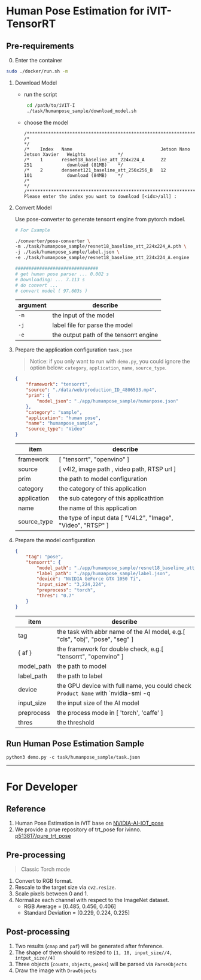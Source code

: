 # Human Pose Estimation for iVIT-TensorRT

## Pre-requirements
0. Enter the container
```bash
sudo ./docker/run.sh -m
```

1. Download Model

   * run the script
       ```bash
        cd /path/to/iVIT-I
        ./task/humanpose_sample/download_model.sh
       ```
   * choose the model
       ```
       /****************************************************************************************************/
       /*                                                                                                  */
       /*    Index   Name                                 Jetson Nano   Jetson Xavier   Weights            */
       /*    1       resnet18_baseline_att_224x224_A      22            251             download (81MB)    */
       /*    2       densenet121_baseline_att_256x256_B   12            101             download (84MB)    */
       /*                                                                                                  */
       /****************************************************************************************************/
       Please enter the index you want to download [<idx>/all] : 
       ```

2. Convert Model

    Use pose-converter to generate tensorrt engine from pytorch mdoel.
    
    ```bash
    # For Example

    ./converter/pose-converter \
    -m ./task/humanpose_sample/resnet18_baseline_att_224x224_A.pth \
    -j ./task/humanpose_sample/label.json \
    -e ./task/humanpose_sample/resnet18_baseline_att_224x224_A.engine

    ###############################
    # get human pose parser ... 0.002 s 
    # Downloading: ... 7.113 s 
    # do convert ... 
    # convert model ( 97.603s )
    ```

    | argument | describe |
    | ---- | ----- |
    | `-m` | the input of the model
    | `-j` | label file for parse the model 
    | `-e` | the output path of the tensorrt engine

3. Prepare the application configuration `task.json`
    
    > Notice: 
    > if you only want to run with `demo.py`, you could ignore the option below: `category`, `application`, `name`, `source_type`.

    ```json
    {
        "framework": "tensorrt",
        "source": "./data/web/production_ID_4806533.mp4",
        "prim": {
            "model_json": "./app/humanpose_sample/humanpose.json"
        },
        "category": "sample",
        "application": "human pose",
        "name": "humanpose_sample",
        "source_type": "Video"
    }
    ```
    |   item        |   describe   
    |   ---         |   ----        
    |   framework   |   [ "tensorrt", "openvino" ]
    |   source  |   [ v4l2, image path , video path, RTSP url ]
    |   prim        |   the path to model configuration
    |   category    |   the category of this application
    |   application |   the sub category of this applicathtion
    |   name    |   the name of this application
    |   source_type  |   the type of input data [ "V4L2", "Image", "Video", "RTSP" ]

4. Prepare the model configuration
    ```json
    {
        "tag": "pose",
        "tensorrt": {
            "model_path": "./app/humanpose_sample/resnet18_baseline_att_224x224_A.engine",
            "label_path": "./app/humanpose_sample/label.json",
            "device": "NVIDIA GeForce GTX 1050 Ti",
            "input_size": "3,224,224",
            "preprocess": "torch",
            "thres": "0.7"
        }
    }
    ```
    |   item        |   describe   
    |   ---         |   ----        
    |   tag         |   the task with abbr name of the AI model, e.g.[ "cls", "obj", "pose", "seg" ]
    |   { af }      |   the framework for double check, e.g.[ "tensorrt", "openvino" ]
    |   model_path  |   the path to model
    |   label_path  |   the path to label
    |   device      |   the GPU device with full name, you could check `Product Name` with `nvidia-smi -q | less`
    |   input_size  |   the input size of the AI model
    |   preprocess  |   the process mode in [ 'torch', 'caffe' ]
    |   thres       |   the threshold


## Run Human Pose Estimation Sample

```
python3 demo.py -c task/humanpose_sample/task.json
```

---

# For Developer

## Reference
1. Human Pose Estimation in iVIT base on [NVIDIA-AI-IOT_pose](https://github.com/NVIDIA-AI-IOT_pose) 
2. We provide a prue repository of trt_pose for ivinno. [p513817/pure_trt_pose](https://github.com/p513817/pure_trt_pose)

## Pre-processing
> Classic Torch mode
1. Convert to RGB format.
2. Rescale to the target size via `cv2.resize`.
3. Scale pixels between 0 and 1.
4. Normalize each channel with respect to the ImageNet dataset.
    * RGB Average = [0.485, 0.456, 0.406] 
    * Standard Deviation = [0.229, 0.224, 0.225]

## Post-processing
1. Two results (`cmap` and `paf`) will be generated after fnference.
2. The shape of them should to resized to `[1, 18, input_size//4, intput_size//4]`
3. Three objects (`counts`, `objects`, `peaks`) will be parsed via `ParseObjects`
4. Draw the image with `DrawObjects`